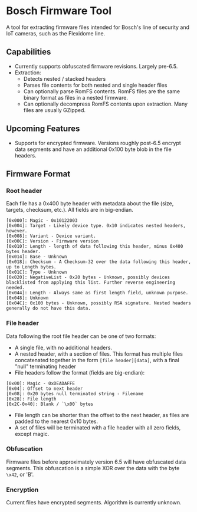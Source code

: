 # Bosch Firmware Tool
A tool for extracting firmware files intended for Bosch's line of security and IoT cameras, such as the Flexidome line.

## Capabilities
* Currently supports obfuscated firmware revisions. Largely pre-6.5.
* Extraction:
    * Detects nested / stacked headers
    * Parses file contents for both nested and single header files
    * Can optionally parse RomFS contents. RomFS files are the same binary format as files in a nested firmware.
    * Can optionally decompress RomFS contents upon extraction. Many files are usually GZipped.

## Upcoming Features
* Supports for encrypted firmware. Versions roughly post-6.5 encrypt data segments and have an additional 0x100 byte blob in the file headers.

## Firmware Format

### Root header
Each file has a 0x400 byte header with metadata about the file (size, targets, checksum, etc.). All fields are in big-endian.
```
[0x000]: Magic - 0x10122003
[0x004]: Target - Likely device type. 0x10 indicates nested headers, however.
[0x008]: Variant - Device variant.
[0x00C]: Version - Firmware version
[0x010]: Length - length of data following this header, minus 0x400 bytes header.
[0x014]: Base - Unknown
[0x018]: Checksum - A Checksum-32 over the data following this header, up to Length bytes.
[0x01C]: Type - Unknown
[0x020]: NegativeList - 0x20 bytes - Unknown, possibly devices blacklisted from applying this list. Further reverse engineering needed.
[0x044]: Length - Always same as first length field, unknown purpose.
[0x048]: Unknown
[0x04C]: 0x100 bytes - Unknown, possibly RSA signature. Nested headers generally do not have this data.
```

### File header
Data following the root file header can be one of two formats:
* A single file, with no additional headers.
* A nested header, with a section of files. This format has multiple files concatenated together in the form `[file header][data]`, with a final "null" terminating header
* File headers follow the format (fields are big-endian):
```
[0x00]: Magic - 0xDEADAFFE
[0x04]: Offset to next header
[0x08]: 0x20 bytes null terminated string - Filename
[0x28]: File length
[0x2C-0x40]: Blank / `\x00` bytes
```
* File length can be shorter than the offset to the next header, as files are padded to the nearest 0x10 bytes.
* A set of files will be terminated with a file header with all zero fields, except magic.

### Obfuscation
Firmware files before approximately version 6.5 will have obfuscated data segments. This obfuscation is a simple XOR over the data with the byte `\x42`, or 'B'.

### Encryption
Current files have encrypted segments. Algorithm is currently unknown.